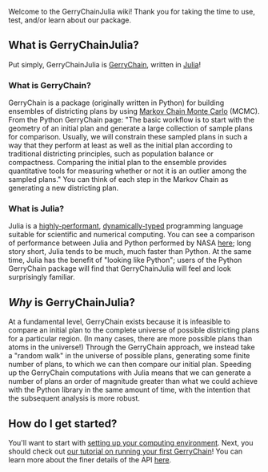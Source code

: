 Welcome to the GerryChainJulia wiki! Thank you for taking the time to use, test, and/or learn about our package.

## What is GerryChainJulia?

Put simply, GerryChainJulia is [GerryChain](https://github.com/mggg/GerryChain), written in [Julia](https://julialang.org/)!

### What is GerryChain?

GerryChain is a package (originally written in Python) for building ensembles of districting plans by using [Markov Chain Monte Carlo](https://en.wikipedia.org/wiki/Markov_chain_Monte_Carlo) (MCMC). From the Python GerryChain page: "The basic workflow is to start with the geometry of an initial plan and generate a large collection of sample plans for comparison. Usually, we will constrain these sampled plans in such a way that they perform at least as well as the initial plan according to traditional districting principles, such as population balance or compactness. Comparing the initial plan to the ensemble provides quantitative tools for measuring whether or not it is an outlier among the sampled plans." You can think of each step in the Markov Chain as generating a new districting plan.

### What is Julia?

Julia is a [highly-performant](https://julialang.org/benchmarks/), [dynamically-typed](https://docs.julialang.org/en/v1/manual/types/) programming language suitable for scientific and numerical computing. You can see a comparison of performance between Julia and Python performed by NASA [here](https://modelingguru.nasa.gov/docs/DOC-2783); long story short, Julia tends to be much, much faster than Python. At the same time, Julia has the benefit of "looking like Python"; users of the Python GerryChain package will find that GerryChainJulia will feel and look surprisingly familiar.

## _Why_ is GerryChainJulia?

At a fundamental level, GerryChain exists because it is infeasible to compare an initial plan to the complete universe of possible districting plans for a particular region. (In many cases, there are more possible plans than atoms in the universe!) Through the GerryChain approach, we instead take a "random walk" in the universe of possible plans, generating some finite number of plans, to which we can then compare our initial plan. Speeding up the GerryChain computations with Julia means that we can generate a number of plans an order of magnitude greater than what we could achieve with the Python library in the same amount of time, with the intention that the subsequent analysis is more robust.

## How do I get started?

You'll want to start with [setting up your computing environment](https://github.com/mggg/GerryChainJulia/wiki/Setting-up-your-environment). Next, you should check out [our tutorial on running your first GerryChain](https://github.com/mggg/GerryChainJulia/wiki/Getting-started-with-a-chain)! You can learn more about the finer details of the API [here](https://github.com/mggg/GerryChainJulia/wiki/API-Reference).
